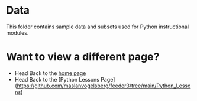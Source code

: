# Data
This folder contains sample data and subsets used for Python instructional modules. 
# Want to view a different page? 
- Head Back to the [home page](https://github.com/maslanvogelsberg/feeder3)
- Head Back to the [Python Lessons Page] (https://github.com/maslanvogelsberg/feeder3/tree/main/Python_Lessons)
